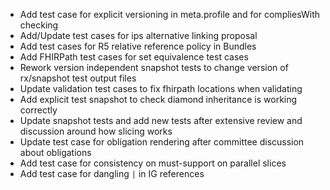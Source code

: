 * Add test case for explicit versioning in meta.profile and for compliesWith checking
* Add/Update test cases for ips alternative linking proposal
* Add test cases for R5 relative reference policy in Bundles
* Add FHIRPath test cases for set equivalence test cases
* Rework version independent snapshot tests to change version of rx/snapshot test output files
* Update validation test cases to fix fhirpath locations when validating
* Add explicit test snapshot to check diamond inheritance is working correctly
* Update snapshot tests and add new tests after extensive review and discussion around how slicing works
* Update test case for obligation rendering after committee discussion about obligations
* Add test case for consistency on must-support on parallel slices
* Add test case for dangling `|` in IG references
